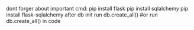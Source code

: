 dont forger about important cmd:
 pip install flask
 pip install sqlalchemy
 pip install flask-sqlalchemy
 after db init run db.create_all()  #or run db.create_all() in code
